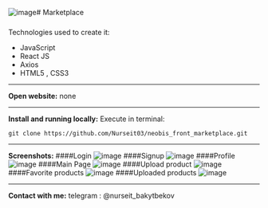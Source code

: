 ![image](https://github.com/Nurseit03/neobis_front_marketplace/assets/66901719/0498de42-cf52-4657-8897-9e6479a11a0b)# Marketplace
#####
Technologies used to create it:
* JavaScript
* React JS
* Axios
* HTML5 , CSS3
***
__Open website:__ none
***
__Install and running locally:__
Execute in terminal: 
```
git clone https://github.com/Nurseit03/neobis_front_marketplace.git 
```
***
__Screenshots:__
####Login
![image](https://github.com/Nurseit03/neobis_front_marketplace/assets/66901719/bf54f6f9-818e-4926-92d7-9da468606087)
####Signup
![image](https://github.com/Nurseit03/neobis_front_marketplace/assets/66901719/1acf8f06-3400-4e94-87a4-5db72f991954)
####Profile
![image](https://github.com/Nurseit03/neobis_front_marketplace/assets/66901719/851d85a7-9480-423c-a36b-e8fe63a80e2e)
####Main Page
![image](https://github.com/Nurseit03/neobis_front_marketplace/assets/66901719/4ad7bdf3-ef8f-4b08-9811-616cd009584d)
####Upload product
![image](https://github.com/Nurseit03/neobis_front_marketplace/assets/66901719/faa9e218-c866-4a9a-8065-4ff3e4d9ba70)
####Favorite products
![image](https://github.com/Nurseit03/neobis_front_marketplace/assets/66901719/627b6529-dbce-4dcd-a620-9a38048d7483)
####Uploaded products
![image](https://github.com/Nurseit03/neobis_front_marketplace/assets/66901719/f4e40185-6c1d-4ccb-a939-5493b081e40a)


***
__Contact with me:__ telegram : @nurseit_bakytbekov
                  



